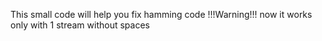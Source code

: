 This small code will help you fix hamming code
!!!Warning!!! now it works only with 1 stream without spaces
